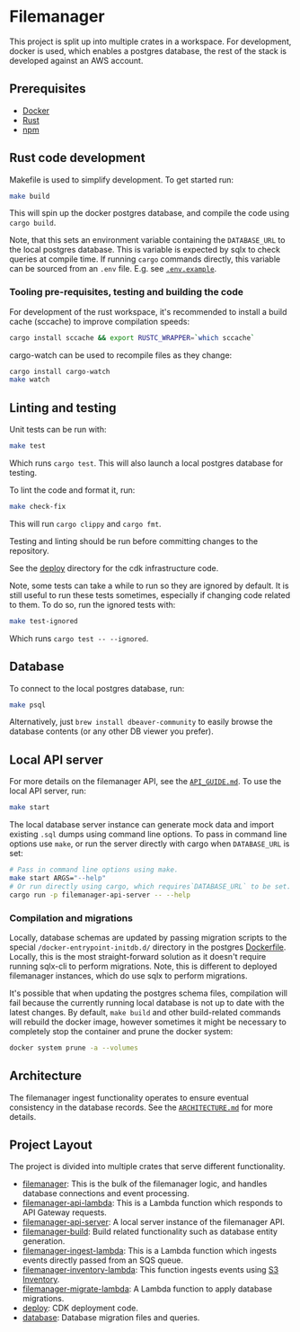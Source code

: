 # Filemanager

This project is split up into multiple crates in a workspace. For development, docker is used, which enables a postgres database, the rest of the stack is developed against an AWS account.

## Prerequisites

- [Docker](https://docs.docker.com/get-docker/)
- [Rust](https://www.rust-lang.org/tools/install)
- [npm](https://www.npmjs.com/get-npm)

## Rust code development

Makefile is used to simplify development. To get started run:

```sh
make build
```

This will spin up the docker postgres database, and compile the code using `cargo build`.

Note, that this sets an environment variable containing the `DATABASE_URL` to the local postgres database. This is variable
is expected by sqlx to check queries at compile time. If running `cargo` commands directly, this variable can be sourced
from an `.env` file. E.g. see [`.env.example`][env-example].

### Tooling pre-requisites, testing and building the code

For development of the rust workspace, it's recommended to install a build cache (sccache) to improve compilation speeds:

```sh
cargo install sccache && export RUSTC_WRAPPER=`which sccache`
```

cargo-watch can be used to recompile files as they change:

```sh
cargo install cargo-watch
make watch
```

## Linting and testing

Unit tests can be run with:

```sh
make test
```

Which runs `cargo test`. This will also launch a local postgres database for testing.

To lint the code and format it, run:

```sh
make check-fix
```

This will run `cargo clippy` and `cargo fmt`.

Testing and linting should be run before committing changes to the repository.

See the [deploy][deploy] directory for the cdk infrastructure code.

Note, some tests can take a while to run so they are ignored by default. It is still useful to run these tests sometimes,
especially if changing code related to them. To do so, run the ignored tests with:

```sh
make test-ignored
```

Which runs `cargo test -- --ignored`.

## Database

To connect to the local postgres database, run:

```sh
make psql
```

Alternatively, just `brew install dbeaver-community` to easily browse the database contents (or any other DB viewer you prefer).

## Local API server

For more details on the filemanager API, see the [`API_GUIDE.md`][api-guide]. To use the local API server, run:

```sh
make start
```

The local database server instance can generate mock data and import existing `.sql` dumps using command line options.
To pass in command line options use `make`, or run the server directly with cargo when `DATABASE_URL` is set:

```sh
# Pass in command line options using make.
make start ARGS="--help"
# Or run directly using cargo, which requires`DATABASE_URL` to be set.
cargo run -p filemanager-api-server -- --help
```

### Compilation and migrations

Locally, database schemas are updated by passing migration scripts to the special `/docker-entrypoint-initdb.d/` directory
in the postgres [Dockerfile][dockerfile]. Locally, this is the most straight-forward solution as it doesn't require running
sqlx-cli to perform migrations. Note, this is different to deployed filemanager instances, which do use sqlx to perform
migrations.

It's possible that when updating the postgres schema files, compilation will fail because the currently running local
database is not up to date with the latest changes. By default, `make build` and other build-related commands will
rebuild the docker image, however sometimes it might be necessary to completely stop the container and prune the docker
system:

```sh
docker system prune -a --volumes
```

[dockerfile]: ./database/Dockerfile
[deploy]: ./deploy
[env-example]: .env.example

## Architecture

The filemanager ingest functionality operates to ensure eventual consistency in the database records. See the
[`ARCHITECTURE.md`][architecture] for more details.

## Project Layout

The project is divided into multiple crates that serve different functionality.

* [filemanager]: This is the bulk of the filemanager logic, and handles database connections and event processing.
* [filemanager-api-lambda]: This is a Lambda function which responds to API Gateway requests.
* [filemanager-api-server]: A local server instance of the filemanager API.
* [filemanager-build]: Build related functionality such as database entity generation.
* [filemanager-ingest-lambda]: This is a Lambda function which ingests events directly passed from an SQS queue.
* [filemanager-inventory-lambda]: This function ingests events using [S3 Inventory][inventory].
* [filemanager-migrate-lambda]: A Lambda function to apply database migrations.
* [deploy]: CDK deployment code.
* [database]: Database migration files and queries.

[architecture]: docs/ARCHITECTURE.md
[api-guide]: docs/API_GUIDE.md
[filemanager]: filemanager
[filemanager-api-lambda]: filemanager-api-lambda
[filemanager-api-server]: filemanager-api-server
[filemanager-build]: filemanager-build
[filemanager-ingest-lambda]: filemanager-ingest-lambda
[filemanager-inventory-lambda]: filemanager-inventory-lambda
[filemanager-migrate-lambda]: filemanager-migrate-lambda
[inventory]: https://docs.aws.amazon.com/AmazonS3/latest/userguide/storage-inventory.html
[deploy]: deploy
[database]: database
